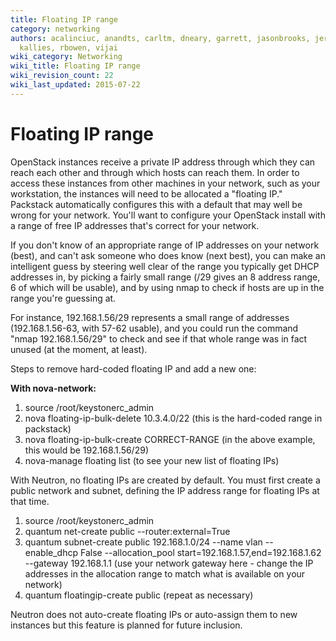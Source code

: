 ```yaml
---
title: Floating IP range
category: networking
authors: acalinciuc, anandts, carltm, dneary, garrett, jasonbrooks, jeremykoerber,
  kallies, rbowen, vijai
wiki_category: Networking
wiki_title: Floating IP range
wiki_revision_count: 22
wiki_last_updated: 2015-07-22
---
```


# Floating IP range

OpenStack instances receive a private IP address through which they can reach each other and through which hosts can reach them. In order to access these instances from other machines in your network, such as your workstation, the instances will need to be allocated a "floating IP." Packstack automatically configures this with a default that may well be wrong for your network. You'll want to configure your OpenStack install with a range of free IP addresses that's correct for your network.

If you don't know of an appropriate range of IP addresses on your network (best), and can't ask someone who does know (next best), you can make an intelligent guess by steering well clear of the range you typically get DHCP addresses in, by picking a fairly small range (/29 gives an 8 address range, 6 of which will be usable), and by using nmap to check if hosts are up in the range you're guessing at.

For instance, 192.168.1.56/29 represents a small range of addresses (192.168.1.56-63, with 57-62 usable), and you could run the command "nmap 192.168.1.56/29" to check and see if that whole range was in fact unused (at the moment, at least).

Steps to remove hard-coded floating IP and add a new one:

**With nova-network:**

1.  source /root/keystonerc_admin
2.  nova floating-ip-bulk-delete 10.3.4.0/22 (this is the hard-coded range in packstack)
3.  nova floating-ip-bulk-create CORRECT-RANGE (in the above example, this would be 192.168.1.56/29)
4.  nova-manage floating list (to see your new list of floating IPs)

With Neutron, no floating IPs are created by default. You must first create a public network and subnet, defining the IP address range for floating IPs at that time.

1.  source /root/keystonerc_admin
2.  quantum net-create public --router:external=True
3.  quantum subnet-create public 192.168.1.0/24 --name vlan --enable_dhcp False --allocation_pool start=192.168.1.57,end=192.168.1.62 --gateway 192.168.1.1 (use your network gateway here - change the IP addresses in the allocation range to match what is available on your network)
4.  quantum floatingip-create public (repeat as necessary)

Neutron does not auto-create floating IPs or auto-assign them to new instances but this feature is planned for future inclusion.
